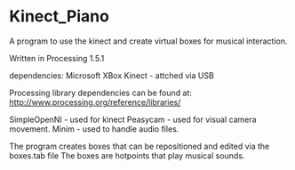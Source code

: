 Kinect_Piano
============

A program to use the kinect and create virtual boxes for musical interaction.

Written in Processing 1.5.1

dependencies:
Microsoft XBox Kinect - attched via USB


Processing library dependencies can be found at:
http://www.processing.org/reference/libraries/

SimpleOpenNI - used for kinect
Peasycam - used for visual camera movement.
Minim - used to handle audio files.


The program creates boxes that can be repositioned and edited via the boxes.tab file
The boxes are hotpoints that play musical sounds.


